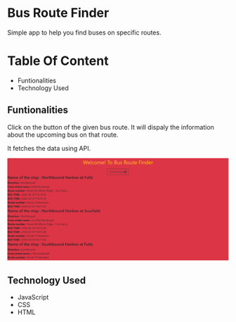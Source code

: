 # Bus Route Finder
Simple app to help you find buses on specific routes.

# Table Of Content

- Funtionalities
- Technology Used

## Funtionalities
Click on the button of the given bus route. It will dispaly the information about the upcoming bus on that route.

It fetches the data using API.

![srceen shot](https://raw.githubusercontent.com/amitverma07/BUS-FINDER/master/readm.PNG)

## Technology Used
- JavaScript
- CSS
- HTML